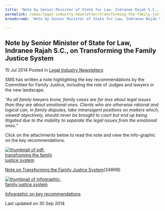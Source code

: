 ```yaml
---
title: 'Note by Senior Minister of State for Law, Indranee Rajah S.C., on Transforming the Family Justice System'
permalink: /news/legal-industry-newsletter/transforming-the-family-justice-system/
breadcrumb: 'Note by Senior Minister of State for Law, Indranee Rajah S.C., on Transforming the Family Justice System'

---
```



<style>
  .image {width: 200px;}
  .image img {max-width: 100%;}
</style>

Note by Senior Minister of State for Law, Indranee Rajah S.C., on Transforming the Family Justice System
---

15 Jul 2014 Posted in [Legal Industry Newsletters](/news/legal-industry-newsletters/)

SMS has written a note highlighting the key recommendations by the Committee for Family Justice, including the role of Judges and lawyers in the new landscape.

<i>“As all family lawyers know, family cases are far less about legal issues than they are about emotional ones. Clients who are otherwise rational and logical can, in family disputes, take intransigent positions on matters which, viewed objectively, should never be brought to court but end up being litigated due to the inability to separate the legal issues from the emotional ones.”</i>

Click on the attachments below to read the note and view the info-graphic on the key recommendations.

<div class="image">
  <a href="/files/TransformingFamilyJustice2014.pdf"><img src="/images/1412071115142.jpg/" alt="thumbnail of pdf: transfroming the family justice system" title="thumbnail of pdf: transfroming the family justice system"></a>
</div>

<a href="/files/TransformingFamilyJustice2014.pdf">Note on Transforming the Family Justice System</a>(348KB)

<div class="image">
  <a href="/images/FamilyJusticeInfographic.jpg"><img src="/images/2412061289480.jpg/" alt="thumbnail of infographic: family justice system " title="thumbnail of infographic: family justice system "></a>
</div>

<a href="/images/FamilyJusticeInfographic.jpg" alt="infographic: family justice system" title="infographic: family justice system">Infographic on key recommendations</a>

<p class="right-side-updated">Last updated on 30 Sep 2014</p>
